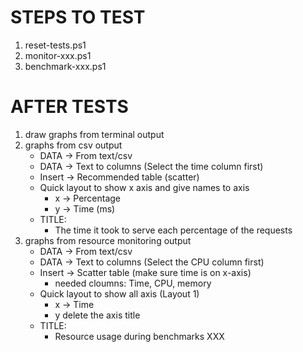 # STEPS TO TEST

1. reset-tests.ps1
2. monitor-xxx.ps1
3. benchmark-xxx.ps1


# AFTER TESTS

1. draw graphs from terminal output
2. graphs from csv output
    * DATA -> From text/csv
    * DATA -> Text to columns (Select the time column first)
    * Insert -> Recommended table (scatter)
    * Quick layout to show x axis and give names to axis
        * x -> Percentage
        * y -> Time (ms)
    * TITLE:
        * The time it took to serve each percentage of the requests
3. graphs from resource monitoring output
    * DATA -> From text/csv
    * DATA -> Text to columns (Select the CPU column first)
    * Insert -> Scatter table (make sure time is on x-axis)
        * needed cloumns: Time, CPU, memory
    * Quick layout to show all axis (Layout 1)
        * x -> Time
        * y delete the axis title
    * TITLE:
        * Resource usage during benchmarks XXX

